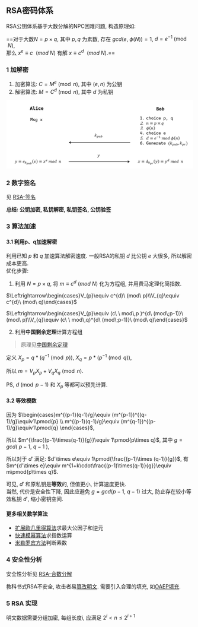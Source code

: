 ## RSA密码体系
RSA公钥体系基于大数分解的NPC困难问题, 构造原理如:

==对于大数$N=p\times q$, 其中 $p,q$ 为素数, 存在 $gcd(e,\ \phi(N))=1$, $d=e^{-1}\pmod{N}$,   
那么 $x^{e}\equiv c\ \   (mod\; N)$ 有解 $x\equiv c^{d}\ \ (mod\; N)$.==

### 1 加解密

1. 加密算法: $C=M^{e}\pmod n$, 其中 $(e,n)$ 为公钥
2. 解密算法: $M=C^{d}\pmod n$, 其中 $d$ 为私钥

![|500](../../../attach/Pasted%20image%2020230420135629.png)

### 2 数字签名

见 [RSA-签名](RSA-签名.md)

**总结: 公钥加密, 私钥解密, 私钥签名, 公钥验签**

### 3 算法加速

#### 3.1 利用p、q加速解密

利用已知 $p$ 和 $q$ 加速算法解密速度. 一般RSA的私钥 $d$ 比公钥 $e$ 大很多, 所以解密成本更高.  
优化步骤:

1. 利用 $N=p\times q$, 将 $m \equiv c^{d}\ (mod\ N)$ 化为方程组, 并用费马定理化简指数.

$\Leftrightarrow\begin{cases}V_{p}\equiv c^{d}\ (mod\ p)\\V_{q}\equiv c^{d}\ (mod\ q)\end{cases}$

$\Leftrightarrow\begin{cases}V_{p}\equiv (c\ \ mod\,p )^{d\ (mod\;p-1)}\ (mod\ p)\\V_{q}\equiv (c\ \ mod\,q)^{d\ (mod\;p-1)}\ (mod\ q)\end{cases}$

2. 利用**中国剩余定理**计算方程组
   
>  原理见[中国剩余定理](../../../代数/数论/中国剩余定理.md)
   
定义 $X_{p}=q*(q^{-1}\pmod p)$, $X_{q}=p*(p^{-1}\pmod q)$,

所以 $m=V_{p}X_{p}+V_{q}X_{q}\pmod n$.

PS, $d\pmod{p-1}$ 和 $X_p$ 等都可以预先计算.

#### 3.2 等效模数

因为 $\begin{cases}m^{(p-1)(q-1)/g}\equiv (m^{p-1})^{(q-1)/g}\equiv1\pmod{p} \\ m^{(p-1)(q-1)/g}\equiv (m^{q-1})^{(p-1)/g}\equiv1\pmod{q} \end{cases}$, 

所以 $m^{\frac{(p-1)\times(q-1)}{g}}\equiv 1\pmod{p\times q}$, 其中 $g=gcd(\ p-1,\ q-1\ )$, 

所以对于 $d'$ 满足: $d'\times e\equiv 1\pmod{\frac{(p-1)\times (q-1)}{g}}$, 有 $m^{d'\times e}\equiv m^{1+k\cdot\frac{(p-1)\times(q-1)}{g}}\equiv m\pmod{p\times q}$.

可见, $d'$ 和原私钥是**等效**的, 但值更小, 计算速度更快.   
当然, 代价是安全性下降, 因此应避免 $g=gcd(p-1,\ q-1)$ 过大, 防止存在较小等效私钥 $d'$, 缩小密钥空间.

#### 更多相关数学算法

- [扩展欧几里得算法](../../../代数/数论/扩展欧几里得算法.md)求最大公因子和逆元
- [快速模幂算法](../../../代数/数论/快速模幂算法.md)求指数运算
- [米勒罗宾方法](../../../代数/数论/素性检测-米勒罗宾方法.md)判断素数

### 4 安全性分析

安全性分析见 [RSA-合数分解](RSA-攻击/RSA-合数分解.md)

教科书式RSA不安全, 攻击者易[篡改明文](RSA-攻击/RSA-篡改攻击.md). 需要引入合理的填充, 如[OAEP填充](OAEP填充.md).

### 5 RSA 实现

明文数据需要分组加密, 每组长度i, 应满足 $2^{i}<n\leq 2^{i+1}$
